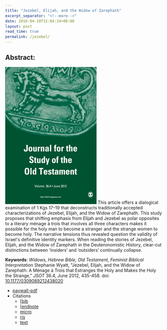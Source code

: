 ```yaml
---
title: "Jezebel, Elijah, and the Widow of Zarephath"
excerpt_separator: "<!--more-->"
date: 2016-04-10T15:04:24+00:00
layout: post
read_time: true
permalink: /jezebel/
---
```

## Abstract: ##
[![Jezebel, Elijah, and the Widow of Zarephath: A Ménage à Trois that Estranges the Holy and Makes the Holy the Strange, JSOT](/images/JSOT_F1.medium.gif)](http://jot.sagepub.com/content/36/4/435.abstract)
This article offers a dialogical examination of 1 Kgs 17–19 that deconstructs traditionally accepted characterizations of Jezebel, Elijah, and the Widow of Zarephath. This study proposes that shifting emphasis from Elijah and Jezebel as polar opposites to a literary ménage à trois that involves all three characters makes it possible for the holy man to become a stranger and the strange women to become holy. The narrative tensions thus revealed question the validity of Israel's definitive identity markers. When reading the stories of Jezebel, Elijah, and the Widow of Zarephath in the Deuteronomistic History, clear-cut distinctions between ‘insiders’ and ‘outsiders’ continually collapse.
<!--more-->
**Keywords**: _Widows, Hebrew Bible, Old Testament, Feminist Biblical Interpretation_ Stephanie Wyatt, "Jezebel, Elijah, and the Widow of Zarephath: A Ménage à Trois that Estranges the Holy and Makes the Holy the Strange," _JSOT_ 36.4, June 2012, 435-458. doi: [10.1177/0309089212438020](http://dx.doi.org/10.1177/0309089212438020) 

  - [paywall-pdf](http://jot.sagepub.com/content/36/4/435.abstract)
  - Citations
    - [[bib](/wyatt_JSOT_Citation/Wyatt_JSOT_Jezebel_Elijah_and_the_Widow_of_Zarephath_bibtex.bib)
    - [[endnote](/wyatt_JSOT_Citation/Wyatt_JSOT_Jezebel_Elijah_and_the_Widow_of_Zarephath_endnote.enw)
    - [micro](/wyatt_JSOT_Citation/Wyatt_JSOT_Jezebel_Elijah_and_the_Widow_of_Zarephath_microdata.html)
    - [ris](.net/Wyatt_JSOT_Jezebel_Elijah_and_the_Widow_of_Zarephath_zotero-citations.ris)
    - [text](/wyatt_JSOT_Citation/Wyatt_JSOT_Jezebel_Elijah_and_the_Widow_of_Zarephath_refworks.txt)
